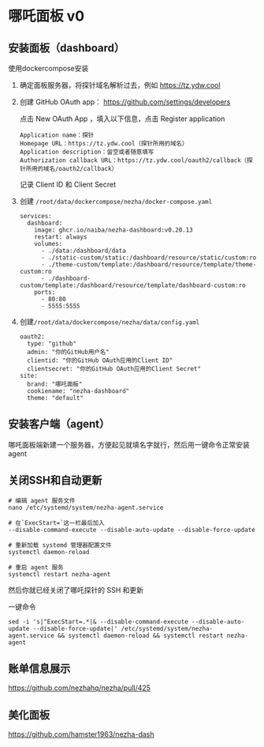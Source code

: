 # 哪吒面板 v0

## 安装面板（dashboard）

使用dockercompose安装

1. 确定面板服务器，将探针域名解析过去，例如 https://tz.ydw.cool

2. 创建 GitHub OAuth app： https://github.com/settings/developers

   点击 New OAuth App ，填入以下信息，点击 Register application

   ```
   Application name：探针
   Homepage URL：https://tz.ydw.cool（探针所用的域名）
   Application description：留空或者随意填写
   Authorization callback URL：https://tz.ydw.cool/oauth2/callback（探针所用的域名/oauth2/callback）
   ```

   记录 Client ID 和 Client Secret

3. 创建 `/root/data/dockercompose/nezha/docker-compose.yaml`

   ```
   services:
     dashboard:
       image: ghcr.io/naiba/nezha-dashboard:v0.20.13
       restart: always
       volumes:
         - ./data:/dashboard/data
         - ./static-custom/static:/dashboard/resource/static/custom:ro
         - ./theme-custom/template:/dashboard/resource/template/theme-custom:ro
         - ./dashboard-custom/template:/dashboard/resource/template/dashboard-custom:ro
       ports:
         - 80:80
         - 5555:5555
   ```

4. 创建`/root/data/dockercompose/nezha/data/config.yaml`

   ```
   oauth2:
     type: "github"
     admin: "你的GitHub用户名"
     clientid: "你的GitHub OAuth应用的Client ID"
     clientsecret: "你的GitHub OAuth应用的Client Secret"
   site:
     brand: "哪吒面板"
     cookiename: "nezha-dashboard"
     theme: "default"
   ```



## 安装客户端（agent）

哪吒面板端新建一个服务器，方便起见就填名字就行，然后用一键命令正常安装 agent



## 关闭SSH和自动更新

```
# 编辑 agent 服务文件
nano /etc/systemd/system/nezha-agent.service

# 在`ExecStart=`这一栏最后加入
--disable-command-execute --disable-auto-update --disable-force-update

# 重新加载 systemd 管理器配置文件
systemctl daemon-reload

# 重启 agent 服务
systemctl restart nezha-agent
```

然后你就已经关闭了哪吒探针的 SSH 和更新



一键命令

```
sed -i 's|^ExecStart=.*|& --disable-command-execute --disable-auto-update --disable-force-update|' /etc/systemd/system/nezha-agent.service && systemctl daemon-reload && systemctl restart nezha-agent
```



## 账单信息展示

https://github.com/nezhahq/nezha/pull/425



## 美化面板

https://github.com/hamster1963/nezha-dash
